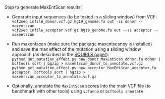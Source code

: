 Step to generate MaxEntScan results:

- Generate input sequences (to be tested in a sliding window) from VCF:\
`vcf2seq infile_donor.vcf.gz hg19_genome.fa out -ss donor --maxentscan`\
`vcf2seq infile_acceptor.vcf.gz hg19_genome.fa out --ss acceptor --maxentscan`

- Run maxentscan (make sure the package maxentscanpy is installed) and save the max effect of the mutation using a sliding window approach (as described in the [SQUIRLS paper](https://pubmed.ncbi.nlm.nih.gov/34289339/)):\
`python get_mutation_effect.py new_donor_MaxEntScan_donor.fa donor | bcftools sort | bgzip > maxentscan_donor_to_annotate.vcf.gz`\
`python get_mutation_effect.py new_acceptor_MaxEntScan_acceptor.fa acceptor| bcftools sort | bgzip > maxentscan_acceptor_to_annotate.vcf.gz`

- Optionally, annotate the `MaxEntScan` scores into the main VCF file (to benchmark with other tools) using `vcfanno` or `bcftools annotate`